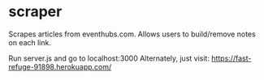 # scraper

Scrapes articles from eventhubs.com. Allows users to build/remove notes on each link.

Run server.js and go to localhost:3000
Alternately, just visit: https://fast-refuge-91898.herokuapp.com/
